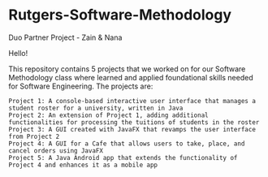 # Rutgers-Software-Methodology
Duo Partner Project - Zain &amp; Nana

Hello!

This repository contains 5 projects that we worked on for our Software Methodology class where learned and applied foundational skills needed for Software Engineering. The projects are:

    Project 1: A console-based interactive user interface that manages a student roster for a university, written in Java
    Project 2: An extension of Project 1, adding additional functionalities for processing the tuitions of students in the roster
    Project 3: A GUI created with JavaFX that revamps the user interface from Project 2
    Project 4: A GUI for a Cafe that allows users to take, place, and cancel orders using JavaFX
    Project 5: A Java Android app that extends the functionality of Project 4 and enhances it as a mobile app
